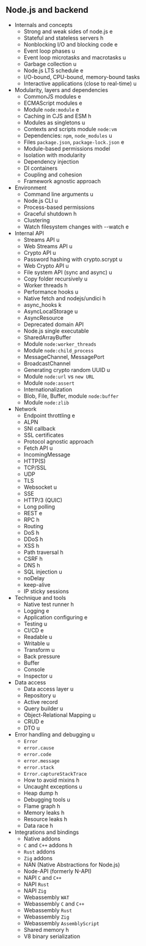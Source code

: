 ## Node.js and backend

- Internals and concepts
  - Strong and weak sides of node.js e
  - Stateful and stateless servers  h
  - Nonblocking I/O and blocking code e
  - Event loop phases u
  - Event loop microtasks and macrotasks u
  - Garbage collection u
  - Node.js LTS schedule e
  - I/O-bound, CPU-bound, memory-bound tasks 
  - Interactive applications (close to real-time) u
- Modularity, layers and dependencies
  - CommonJS modules e
  - ECMAScript modules e
  - Module `node:module` e
  - Caching in CJS and ESM h
  - Modules as singletons u
  - Contexts and scripts module `node:vm`
  - Dependencies: `npm`, `node_modules` u
  - Files `package.json`, `package-lock.json` e
  - Module-based permissions model 
  - Isolation with modularity
  - Dependency injection
  - DI containers
  - Coupling and cohesion
  - Framework agnostic approach
- Environment
  - Command line arguments u
  - Node.js CLI u
  - Process-based permissions 
  - Graceful shutdown h
  - Clustering
  - Watch filesystem changes with --watch e
- Internal API
  - Streams API u
  - Web Streams API u
  - Crypto API u
  - Password hashing with crypto.scrypt u
  - Web Crypto API u
  - File system API (sync and async) u
  - Copy folder recursively u
  - Worker threads h
  - Performance hooks u
  - Native fetch and nodejs/undici h
  - async_hooks k
  - AsyncLocalStorage u
  - AsyncResource
  - Deprecated domain API
  - Node.js single executable
  - SharedArrayBuffer
  - Module `node:worker_threads`
  - Module `node:child_process`
  - MessageChannel, MessagePort
  - BroadcastChannel
  - Generating crypto random UUID u
  - Module `node:url` vs `new URL`
  - Module `node:assert`
  - Internationalization
  - Blob, File, Buffer, module `node:buffer`
  - Module `node:zlib`
- Network
  - Endpoint throttling e
  - ALPN
  - SNI callback
  - SSL certificates
  - Protocol agnostic approach
  - Fetch API u
  - IncomingMessage
  - HTTP(S)
  - TCP/SSL
  - UDP
  - TLS
  - Websocket u
  - SSE
  - HTTP/3 (QUIC)
  - Long polling
  - REST e
  - RPC h
  - Routing
  - DoS h
  - DDoS h
  - XSS h
  - Path traversal h
  - CSRF h
  - DNS h
  - SQL injection u
  - noDelay
  - keep-alive
  - IP sticky sessions
- Technique and tools
  - Native test runner h
  - Logging e
  - Application configuring e
  - Testing u
  - CI/CD e
  - Readable u
  - Writable u
  - Transform u
  - Back pressure 
  - Buffer
  - Console
  - Inspector u
- Data access
  - Data access layer u
  - Repository u
  - Active record
  - Query builder u
  - Object-Relational Mapping u
  - CRUD e
  - DTO u
- Error handling and debugging u
  - `Error`
  - `error.cause`
  - `error.code`
  - `error.message`
  - `error.stack`
  - `Error.captureStackTrace`
  - How to avoid mixins h
  - Uncaught exceptions u
  - Heap dump h
  - Debugging tools u
  - Flame graph h
  - Memory leaks h
  - Resource leaks h
  - Data race h
- Integrations and bindings
  - Native addons
  - `C` and `C++` addons h
  - `Rust` addons
  - `Zig` addons
  - NAN (Native Abstractions for Node.js)
  - Node-API (formerly N-API)
  - NAPI `C` and `C++`
  - NAPI `Rust`
  - NAPI `Zig`
  - Webassembly `WAT`
  - Webassembly `C` and `C++`
  - Webassembly `Rust`
  - Webassembly `Zig`
  - Webassembly `AssemblyScript`
  - Shared memory h
  - V8 binary serialization